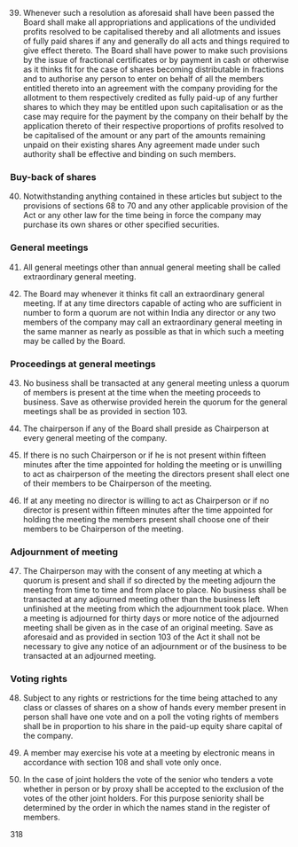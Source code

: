 39. Whenever such a resolution as aforesaid shall have been passed the Board shall make all appropriations and applications of the undivided profits resolved to be capitalised thereby and all allotments and issues of fully paid shares if any and generally do all acts and things required to give effect thereto. The Board shall have power to make such provisions by the issue of fractional certificates or by payment in cash or otherwise as it thinks fit for the case of shares becoming distributable in fractions and to authorise any person to enter on behalf of all the members entitled thereto into an agreement with the company providing for the allotment to them respectively credited as fully paid-up of any further shares to which they may be entitled upon such capitalisation or as the case may require for the payment by the company on their behalf by the application thereto of their respective proportions of profits resolved to be capitalised of the amount or any part of the amounts remaining unpaid on their existing shares Any agreement made under such authority shall be effective and binding on such members.

### Buy-back of shares

40. Notwithstanding anything contained in these articles but subject to the provisions of sections 68 to 70 and any other applicable provision of the Act or any other law for the time being in force the company may purchase its own shares or other specified securities.

### General meetings

41. All general meetings other than annual general meeting shall be called extraordinary general meeting.

42. The Board may whenever it thinks fit call an extraordinary general meeting. If at any time directors capable of acting who are sufficient in number to form a quorum are not within India any director or any two members of the company may call an extraordinary general meeting in the same manner as nearly as possible as that in which such a meeting may be called by the Board.

### Proceedings at general meetings

43. No business shall be transacted at any general meeting unless a quorum of members is present at the time when the meeting proceeds to business. Save as otherwise provided herein the quorum for the general meetings shall be as provided in section 103.

44. The chairperson if any of the Board shall preside as Chairperson at every general meeting of the company.

45. If there is no such Chairperson or if he is not present within fifteen minutes after the time appointed for holding the meeting or is unwilling to act as chairperson of the meeting the directors present shall elect one of their members to be Chairperson of the meeting.

46. If at any meeting no director is willing to act as Chairperson or if no director is present within fifteen minutes after the time appointed for holding the meeting the members present shall choose one of their members to be Chairperson of the meeting.

### Adjournment of meeting

47. The Chairperson may with the consent of any meeting at which a quorum is present and shall if so directed by the meeting adjourn the meeting from time to time and from place to place. No business shall be transacted at any adjourned meeting other than the business left unfinished at the meeting from which the adjournment took place. When a meeting is adjourned for thirty days or more notice of the adjourned meeting shall be given as in the case of an original meeting. Save as aforesaid and as provided in section 103 of the Act it shall not be necessary to give any notice of an adjournment or of the business to be transacted at an adjourned meeting.

### Voting rights

48. Subject to any rights or restrictions for the time being attached to any class or classes of shares on a show of hands every member present in person shall have one vote and on a poll the voting rights of members shall be in proportion to his share in the paid-up equity share capital of the company.

49. A member may exercise his vote at a meeting by electronic means in accordance with section 108 and shall vote only once.

50. In the case of joint holders the vote of the senior who tenders a vote whether in person or by proxy shall be accepted to the exclusion of the votes of the other joint holders. For this purpose seniority shall be determined by the order in which the names stand in the register of members.

318